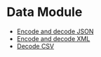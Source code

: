Data Module
===========

* [Encode and decode JSON](md_doc_markdown_tutorial-data-json.html)
* [Encode and decode XML](md_doc_markdown_tutorial-data-xml.html)
* [Decode CSV](md_doc_markdown_tutorial-data-csv.html)